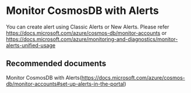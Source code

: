 <properties
	pageTitle="CosmosDBAlerts"
  description="Cosmos DB via ARM Template"
	service="microsoft.documentdb"
	resource="databaseAccounts"
	authors="balaksms"
	displayOrder="15"
	selfHelpType="resource"
	supportTopicIds="32597488"
	resourceTags=""
	productPesIds=""
	cloudEnvironments="public"
/>

# Monitor CosmosDB with Alerts

You can create alert using Classic Alerts or New Alerts.  Please refer https://docs.microsoft.com/azure/cosmos-db/monitor-accounts
or https://docs.microsoft.com/azure/monitoring-and-diagnostics/monitor-alerts-unified-usage


## **Recommended documents**
Monitor CosmosDB with Alerts(https://docs.microsoft.com/azure/cosmos-db/monitor-accounts#set-up-alerts-in-the-portal)
